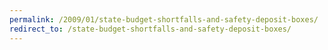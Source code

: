 ```yaml
---
permalink: /2009/01/state-budget-shortfalls-and-safety-deposit-boxes/
redirect_to: /state-budget-shortfalls-and-safety-deposit-boxes/
---
```

